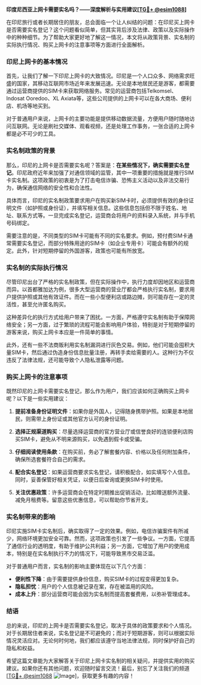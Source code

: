 **印度尼西亚上网卡需要实名吗？——深度解析与实用建议[[TG💪+ @esim1088](https://t.me/s/esim1088)]**

在印尼旅行或者长期居住的朋友，总会面临一个让人纠结的问题：在印尼买上网卡是否需要实名登记？这个问题看似简单，但其实背后涉及法律、政策以及实际操作中的种种细节。为了帮助大家更好地了解这一情况，本文将从政策背景、实名制的实际执行情况、购买上网卡的注意事项等方面进行全面解析。

### 印尼上网卡的基本情况

首先，让我们了解一下印尼上网卡的大致情况。印尼是一个人口众多、网络需求旺盛的国家，其移动互联网市场近年来发展迅速。无论是本地居民还是游客，都需要通过运营商提供的SIM卡来获取网络服务。常见的运营商包括Telkomsel、Indosat Ooredoo、XL Axiata等，这些公司提供的上网卡可以在各大商场、便利店、机场等地买到。

对于普通用户来说，上网卡的主要功能是提供移动数据流量，方便用户随时随地访问互联网。无论是刷社交媒体、观看视频，还是处理工作事务，一张合适的上网卡都是必不可少的工具。

### 实名制政策的背景

那么，印尼的上网卡是否需要实名呢？答案是：**在某些情况下，确实需要实名登记**。印尼政府近年来加强了对通信领域的监管，其中一项重要的措施就是推行SIM卡实名制。这项政策的初衷是为了打击电信诈骗、恐怖主义活动以及非法交易行为，确保通信网络的安全性和合法性。

具体而言，印尼的实名制政策要求用户在购买新SIM卡时，必须提供有效的身份证明文件（如护照或身份证），并填写相关信息。这些信息包括但不限于姓名、地址、联系方式等。一旦完成实名登记，运营商会将用户的资料录入系统，并与手机号码绑定。

需要注意的是，不同类型的SIM卡可能有不同的实名要求。例如，预付费SIM卡通常需要实名登记，而部分特殊用途的SIM卡（如企业专用卡）可能会有额外的规定。此外，针对短期停留的外国游客，政策也可能有所放宽。

### 实名制的实际执行情况

尽管印尼出台了严格的实名制政策，但在实际操作中，执行力度却因地区和运营商而异。以首都雅加达为例，很多大型运营商的营业厅都会严格执行实名制，要求用户提供护照或其他有效证件。而在一些小型便利店或路边摊，则可能存在一定的灵活性，甚至允许匿名购买。

这种差异化的执行方式给用户带来了困扰。一方面，严格遵守实名制有助于保障网络安全；另一方面，过于繁琐的流程可能会影响用户体验，特别是对于短期停留的游客来说，购买上网卡本应是一件简单的事情。

此外，还有一些不法商贩利用实名制漏洞进行灰色交易。例如，他们可能会囤积大量SIM卡，然后通过伪造身份信息批量注册，再转手卖给需要的人。这种行为不仅违反了法律法规，还可能导致个人隐私泄露等问题。

### 购买上网卡的注意事项

既然印尼的上网卡需要实名登记，那么作为用户，我们应该如何正确购买上网卡呢？以下是一些实用建议：

1. **提前准备身份证明文件**：如果你是外国人，记得随身携带护照。如果是本地居民，则需带上身份证或其他官方认可的身份证明。

2. **选择正规渠道购买**：尽量选择运营商的官方营业厅或信誉良好的连锁便利店购买SIM卡，避免从不明来源购买，以免遇到假卡或受骗。

3. **仔细阅读使用条款**：在购买前，务必了解套餐内容、价格以及任何附加条件，确保所选套餐符合自己的需求。

4. **配合实名登记**：如果运营商要求实名登记，请积极配合，如实填写个人信息。同时，妥善保管好相关凭证，以便日后查询或更换SIM卡时使用。

5. **关注优惠政策**：许多运营商会在特定时期推出促销活动，比如赠送额外流量、减免月租费等。留意这些优惠信息，可以帮助你节省开支。

### 实名制带来的影响

印尼实施SIM卡实名制后，确实取得了一定的效果。例如，电信诈骗案件有所减少，网络环境更加安全可靠。然而，这项政策也引发了一些争议。一方面，它提高了通信行业的透明度，有助于维护公共利益；另一方面，它增加了用户的使用成本，特别是在实名制执行不力的情况下，可能导致黑市交易泛滥。

对于普通用户而言，实名制的影响主要体现在以下几个方面：

- **便利性下降**：由于需要提供身份信息，购买SIM卡的过程变得更加复杂。
- **隐私担忧**：用户的个人信息被记录在案，存在被滥用的风险。
- **成本上升**：部分运营商可能会因为实名制而提高套餐费用，以弥补管理成本。

### 结语

总的来说，印尼的上网卡是否需要实名登记，取决于具体的政策要求和个人情况。对于长期居住者来说，实名登记是不可避免的；而对于短期游客，则可以根据实际情况灵活应对。无论何时何地，我们都应该遵守当地法律法规，同时保护好自己的隐私和权益。

希望这篇文章能为大家解答关于印尼上网卡实名制的相关疑问，并提供实用的购买建议。如果你还有其他问题，欢迎随时留言交流！最后，别忘了关注我们的频道[[TG💪+ @esim1088](https://t.me/s/esim1088) ![Image](https://i.postimg.cc/4NQfJmqS/Snipaste-2025-05-13-00-14-12.png)]，获取更多有趣的内容！